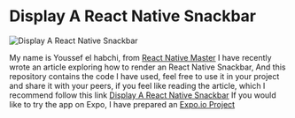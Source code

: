 

#  Display A React Native Snackbar
  

![Display A React Native Snackbar](https://reactnativemaster.com/wp-content/uploads/2020/12/React-Native-Snackbare-featured-1-1160x653.png)

  

My name is Youssef el habchi, from [React Native Master](https://reactnativemaster.com) I have recently wrote an article exploring how to render an React Native Snackbar, And this repository contains the code I have used, feel free to use it in your project and share it with your peers, if you feel like reading the article, which I recommend follow this link [Display A React Native Snackbar](https://reactnativemaster.com/display-a-react-native-snackbar/)
If you would like to try the app on Expo, I have prepared an [Expo.io Project](https://expo.io/@alhydra/react-native-snackbar)

